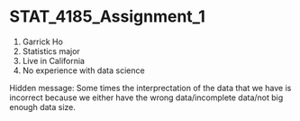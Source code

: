 # STAT_4185_Assignment_1

1. Garrick Ho
2. Statistics major
3. Live in California
4. No experience with data science

Hidden message: Some times the interprectation of the data that we have is incorrect because we either have the wrong data/incomplete data/not big enough data size.
